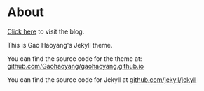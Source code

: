 About
===

[Click here](http://vjudge1.github.io) to visit the blog.

This is Gao Haoyang's Jekyll theme.

You can find the source code for the theme at: [github.com/Gaohaoyang/gaohaoyang.github.io](https://github.com/Gaohaoyang/gaohaoyang.github.io)

You can find the source code for Jekyll at [github.com/jekyll/jekyll](https://github.com/jekyll/jekyll)

